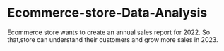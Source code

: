 # Ecommerce-store-Data-Analysis
Ecommerce store wants to create an annual sales report for 2022.
So that,store can understand their customers and grow more sales in 2023.
